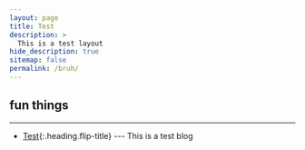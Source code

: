 ```yaml
---
layout: page
title: Test
description: >
  This is a test layout
hide_description: true
sitemap: false
permalink: /bruh/
---
```


## fun things
---
* [Test]{:.heading.flip-title} --- This is a test blog







[test]: test.md